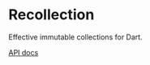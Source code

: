 # Recollection

Effective immutable collections for Dart.

[API docs](https://pub.dartlang.org/documentation/recollection/latest/)

